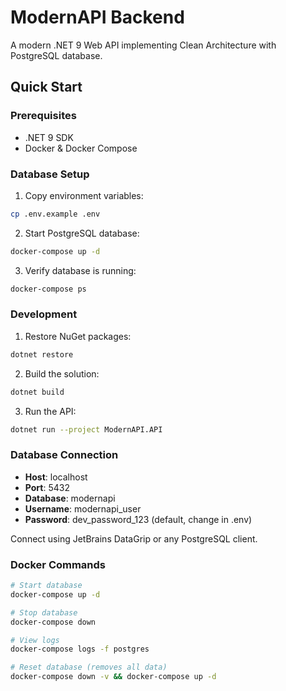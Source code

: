 # ModernAPI Backend

A modern .NET 9 Web API implementing Clean Architecture with PostgreSQL database.

## Quick Start

### Prerequisites
- .NET 9 SDK
- Docker & Docker Compose

### Database Setup

1. Copy environment variables:
```bash
cp .env.example .env
```

2. Start PostgreSQL database:
```bash
docker-compose up -d
```

3. Verify database is running:
```bash
docker-compose ps
```

### Development

1. Restore NuGet packages:
```bash
dotnet restore
```

2. Build the solution:
```bash
dotnet build
```

3. Run the API:
```bash
dotnet run --project ModernAPI.API
```

### Database Connection

- **Host**: localhost
- **Port**: 5432
- **Database**: modernapi
- **Username**: modernapi_user
- **Password**: dev_password_123 (default, change in .env)

Connect using JetBrains DataGrip or any PostgreSQL client.

### Docker Commands

```bash
# Start database
docker-compose up -d

# Stop database
docker-compose down

# View logs
docker-compose logs -f postgres

# Reset database (removes all data)
docker-compose down -v && docker-compose up -d
```